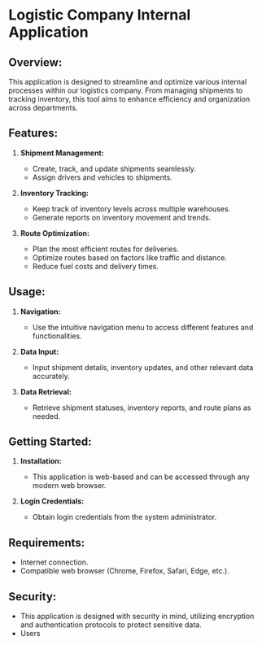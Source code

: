 # Logistic Company Internal Application

## Overview:
This application is designed to streamline and optimize various internal processes within our logistics company. From managing shipments to tracking inventory, this tool aims to enhance efficiency and organization across departments.

## Features:

1. **Shipment Management:**
   - Create, track, and update shipments seamlessly.
   - Assign drivers and vehicles to shipments.

2. **Inventory Tracking:**
   - Keep track of inventory levels across multiple warehouses.
   - Generate reports on inventory movement and trends.

3. **Route Optimization:**
   - Plan the most efficient routes for deliveries.
   - Optimize routes based on factors like traffic and distance.
   - Reduce fuel costs and delivery times.

## Usage:

1. **Navigation:**
   - Use the intuitive navigation menu to access different features and functionalities.

4. **Data Input:**
   - Input shipment details, inventory updates, and other relevant data accurately.

5. **Data Retrieval:**
   - Retrieve shipment statuses, inventory reports, and route plans as needed.

## Getting Started:
1. **Installation:**
   - This application is web-based and can be accessed through any modern web browser.

2. **Login Credentials:**
   - Obtain login credentials from the system administrator.


## Requirements:
- Internet connection.
- Compatible web browser (Chrome, Firefox, Safari, Edge, etc.).

## Security:
- This application is designed with security in mind, utilizing encryption and authentication protocols to protect sensitive data.
- Users

